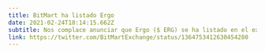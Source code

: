 ```yaml
---
title: BitMart ha listado Ergo
date: 2021-02-24T18:14:15.662Z
subtitle: Nos complace anunciar que Ergo ($ ERG) se ha listado en el exchange BitMart 
link: https://twitter.com/BitMartExchange/status/1364753412630454280
---
```

